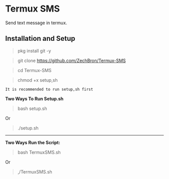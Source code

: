# Termux SMS

Send text message in termux.

## Installation and Setup

> pkg install git -y

> git clone https://github.com/ZechBron/Termux-SMS

> cd Termux-SMS

> chmod +x setup,sh

`It is recommended to run setup,sh first`

__Two Ways To Run Setup.sh__

> bash setup.sh

Or

> ./setup.sh


---

__Two Ways Run the Script:__

> bash TermuxSMS.sh

Or

> ,/TermuxSMS.sh
